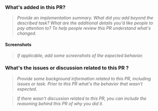 ### What's added in this PR?

> _Provide an implementation summary. What did you add beyond the described task? What are the additional details you'd like people to pay attention to? To help people review this PR understand what's changed._

#### Screenshots

> _If applicable, add some screenshots of the expected behavior._

### What's the issues or discussion related to this PR ?

> _Provide some background information related to this PR, including issues or task. Prior to this PR what's the behavior that wasn't expected._

> _If there wasn't discussion related to this PR, you can include the reasoning behind this PR of why you did it._

